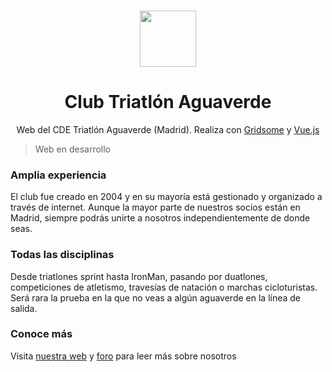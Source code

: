 <p align="center">
  <br>
  <a href="http://www.aguaverde.org">
    <img src="https://foro.aguaverde.org/images/logosAguaverde/eusebia_3D.png" width="90"/>
  </a>
</p>

<h1 align="center">Club Triatlón Aguaverde</h2>

<p align="center">
  Web del CDE Triatlón Aguaverde (Madrid). Realiza con <a href="https://gridsome.org/">Gridsome</a> y <a href="https://vuejs.org">Vue.js</a>
</p>

> Web en desarrollo

### Amplia experiencia

El club fue creado en 2004 y en su mayoría está gestionado y organizado a través de internet. Aunque la mayor parte de nuestros socios están en Madrid, siempre podrás unirte a nosotros independientemente de donde seas.

### Todas las disciplinas

Desde triatlones sprint hasta IronMan, pasando por duatlones, competiciones de atletismo, travesías de natación o marchas cicloturistas. Será rara la prueba en la que no veas a algún aguaverde en la línea de salida.

### Conoce más

Visita [nuestra web](http://www.aguaverde.org) y [foro](https://foro.aguaverde.org/) para leer más sobre nosotros

